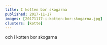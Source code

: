 ```yaml
---
title: I kotten bor skogarna
published: 2017-11-17
images: [20171117-i-kotten-bor-skogarna.jpg]
clusters: [kotte]
---
```


och i kotten bor skogarna
